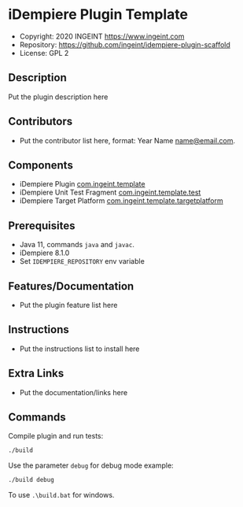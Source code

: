# iDempiere Plugin Template

- Copyright: 2020 INGEINT <https://www.ingeint.com>
- Repository: https://github.com/ingeint/idempiere-plugin-scaffold
- License: GPL 2

## Description

Put the plugin description here

## Contributors

- Put the contributor list here, format: Year Name <name@email.com>.

## Components

- iDempiere Plugin [com.ingeint.template](com.ingeint.template)
- iDempiere Unit Test Fragment [com.ingeint.template.test](com.ingeint.template.test)
- iDempiere Target Platform [com.ingeint.template.targetplatform](com.ingeint.template.targetplatform)

## Prerequisites

- Java 11, commands `java` and `javac`.
- iDempiere 8.1.0
- Set `IDEMPIERE_REPOSITORY` env variable

## Features/Documentation

- Put the plugin feature list here

## Instructions

- Put the instructions list to install here

## Extra Links

- Put the documentation/links here

## Commands

Compile plugin and run tests:

```bash
./build
```

Use the parameter `debug` for debug mode example:

```bash
./build debug
```

To use `.\build.bat` for windows.

